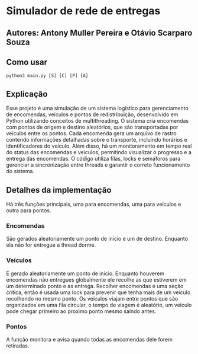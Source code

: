 # Simulador de rede de entregas
## Autores: Antony Muller Pereira e Otávio Scarparo Souza
## Como usar
`python3 main.py [S] [C] [P] [A]`
## Explicação
Esse projeto é uma simulação de um sistema logístico para gerenciamento de encomendas, veículos e pontos de redistribuição, desenvolvido em Python utilizando conceitos de multithreading. O sistema cria encomendas com pontos de origem e destino aleatórios, que são transportadas por veículos entre os pontos. Cada encomenda gera um arquivo de rastro contendo informações detalhadas sobre o transporte, incluindo horários e identificadores do veículo. Além disso, há um monitoramento em tempo real do status das encomendas e veículos, permitindo visualizar o progresso e a entrega das encomendas. O código utiliza filas, locks e semáforos para gerenciar a sincronização entre threads e garantir o correto funcionamento do sistema.
## Detalhes da implementação
Há três funções principais, uma para encomendas, uma para veículos e outra para pontos.
### Encomendas
São gerados aleatoriamente um ponto de início e um de destino. Enquanto ela não for entregue a thread dorme.
### Veículos
É gerado aleatoriamente um ponto de início. Enquanto houverem encomendas não entregues globalmente ele recolhe as que estiverem em um determinado ponto e as entrega. Recolher encomendas é uma seção crítica, então é usada uma lock para prevenir que tenha mais de um veículo recolhendo no mesmo ponto. Os veículos viajam entre pontos que são organizados em uma fila circular, o tempo de viagem é aleatório, um veículo pode chegar primeiro ao proximo ponto mesmo saindo antes.
### Pontos
A função monitora e avisa quando todas as encomendas dele forem retiradas.
